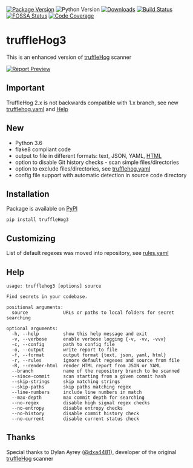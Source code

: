 [![Package Version](https://img.shields.io/pypi/v/truffleHog3.svg)](https://pypi.org/project/truffleHog3)
![Python Version](https://img.shields.io/badge/python-3.6%2B-informational.svg)
[![Downloads](https://pepy.tech/badge/trufflehog3)](https://pepy.tech/project/trufflehog3)
[![Build Status](https://travis-ci.com/feeltheajf/truffleHog3.svg?branch=master)](https://travis-ci.com/feeltheajf/truffleHog3)
[![FOSSA Status](https://app.fossa.com/api/projects/git%2Bgithub.com%2Ffeeltheajf%2Ftrufflehog3.svg?type=shield)](https://app.fossa.com/projects/git%2Bgithub.com%2Ffeeltheajf%2Ftrufflehog3?ref=badge_shield)
[![Code Coverage](https://codecov.io/gh/feeltheajf/truffleHog3/branch/master/graph/badge.svg)](https://codecov.io/gh/feeltheajf/truffleHog3)


# truffleHog3
This is an enhanced version of [truffleHog](https://github.com/dxa4481/truffleHog) scanner

[![Report Preview](https://github.com/feeltheajf/truffleHog3/blob/master/examples/report.png)](https://feeltheajf.github.io/other/trufflehog)


## Important

TruffleHog 2.x is not backwards compatible with 1.x branch, see new [trufflehog.yaml](https://github.com/feeltheajf/truffleHog3/blob/master/examples/trufflehog.yaml) and [Help](#Help)


## New

- Python 3.6
- flake8 compliant code
- output to file in different formats: text, JSON, YAML, [HTML](https://feeltheajf.github.io/other/trufflehog)
- option to disable Git history checks - scan simple files/directories
- option to exclude files/directories, see [trufflehog.yaml](https://github.com/feeltheajf/truffleHog3/blob/master/examples/trufflehog.yaml)
- config file support with automatic detection in source code directory


## Installation

Package is available on [PyPI](https://pypi.org/project/truffleHog3)

```
pip install truffleHog3
```


## Customizing

List of default regexes was moved into repository, see [rules.yaml](https://github.com/feeltheajf/truffleHog3/blob/master/truffleHog3/rules.yaml)


## Help

```
usage: trufflehog3 [options] source

Find secrets in your codebase.

positional arguments:
  source             URLs or paths to local folders for secret searching

optional arguments:
  -h, --help         show this help message and exit
  -v, --verbose      enable verbose logging {-v, -vv, -vvv}
  -c, --config       path to config file
  -o, --output       write report to file
  -f, --format       output format {text, json, yaml, html}
  -r, --rules        ignore default regexes and source from file
  -R, --render-html  render HTML report from JSON or YAML
  --branch           name of the repository branch to be scanned
  --since-commit     scan starting from a given commit hash
  --skip-strings     skip matching strings
  --skip-paths       skip paths matching regex
  --line-numbers     include line numbers in match
  --max-depth        max commit depth for searching
  --no-regex         disable high signal regex checks
  --no-entropy       disable entropy checks
  --no-history       disable commit history check
  --no-current       disable current status check
```


## Thanks

Special thanks to Dylan Ayrey ([@dxa4481](https://github.com/dxa4481)), developer of the original [truffleHog](https://github.com/dxa4481/truffleHog) scanner
